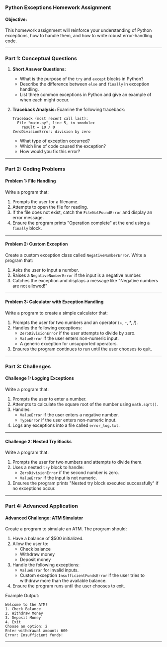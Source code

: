 ### **Python Exceptions Homework Assignment**

#### **Objective:**
This homework assignment will reinforce your understanding of Python exceptions, how to handle them, and how to write robust error-handling code.

---

### **Part 1: Conceptual Questions**

1. **Short Answer Questions:**
   - What is the purpose of the `try` and `except` blocks in Python?
   - Describe the difference between `else` and `finally` in exception handling.
   - List three common exceptions in Python and give an example of when each might occur.

2. **Traceback Analysis:**
   Examine the following traceback:
   ```
   Traceback (most recent call last):
     File "main.py", line 5, in <module>
       result = 10 / 0
   ZeroDivisionError: division by zero
   ```
   - What type of exception occurred?
   - Which line of code caused the exception?
   - How would you fix this error?

---

### **Part 2: Coding Problems**

#### **Problem 1: File Handling**
Write a program that:
1. Prompts the user for a filename.
2. Attempts to open the file for reading.
3. If the file does not exist, catch the `FileNotFoundError` and display an error message.
4. Ensure the program prints "Operation complete" at the end using a `finally` block.

---

#### **Problem 2: Custom Exception**
Create a custom exception class called `NegativeNumberError`. Write a program that:
1. Asks the user to input a number.
2. Raises a `NegativeNumberError` if the input is a negative number.
3. Catches the exception and displays a message like "Negative numbers are not allowed!"

---

#### **Problem 3: Calculator with Exception Handling**
Write a program to create a simple calculator that:
1. Prompts the user for two numbers and an operator (+, -, *, /).
2. Handles the following exceptions:
   - `ZeroDivisionError` if the user attempts to divide by zero.
   - `ValueError` if the user enters non-numeric input.
   - A generic exception for unsupported operators.
3. Ensures the program continues to run until the user chooses to quit.

---

### **Part 3: Challenges**

#### **Challenge 1: Logging Exceptions**
Write a program that:
1. Prompts the user to enter a number.
2. Attempts to calculate the square root of the number using `math.sqrt()`.
3. Handles:
   - `ValueError` if the user enters a negative number.
   - `TypeError` if the user enters non-numeric input.
4. Logs any exceptions into a file called `error_log.txt`.

---

#### **Challenge 2: Nested Try Blocks**
Write a program that:
1. Prompts the user for two numbers and attempts to divide them.
2. Uses a nested `try` block to handle:
   - `ZeroDivisionError` if the second number is zero.
   - `ValueError` if the input is not numeric.
3. Ensures the program prints "Nested try block executed successfully" if no exceptions occur.

---

### **Part 4: Advanced Application**

#### **Advanced Challenge: ATM Simulator**
Create a program to simulate an ATM. The program should:
1. Have a balance of $500 initialized.
2. Allow the user to:
   - Check balance
   - Withdraw money
   - Deposit money
3. Handle the following exceptions:
   - `ValueError` for invalid inputs.
   - Custom exception `InsufficientFundsError` if the user tries to withdraw more than the available balance.
4. Ensure the program runs until the user chooses to exit.

Example Output:
```
Welcome to the ATM!
1. Check Balance
2. Withdraw Money
3. Deposit Money
4. Exit
Choose an option: 2
Enter withdrawal amount: 600
Error: Insufficient funds!
```

---
